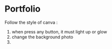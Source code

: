 # Portfolio

Follow the style of canva :

1) when press any button, it must light up or glow
2) change the background photo 
3) 
